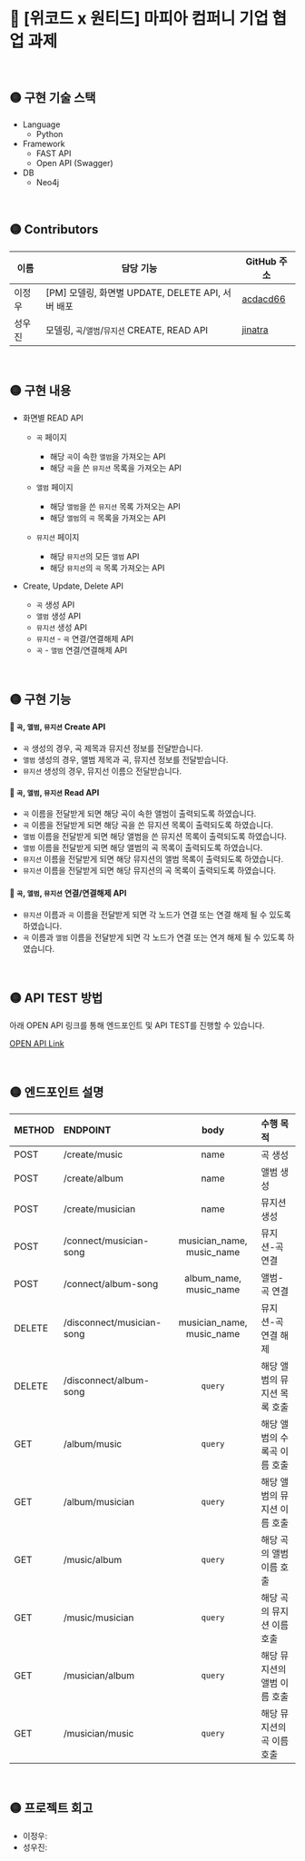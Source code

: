 # 🔴 [위코드 x 원티드] 마피아 컴퍼니 기업 협업 과제

<br>

## 🟡 구현 기술 스택
- Language
  - Python
- Framework
  - FAST API
  - Open API (Swagger)
- DB
  - Neo4j

<br>

## 🟡 Contributors

|이름   |담당 기능                 |GitHub 주소|
|-------|-------------------------|--------------------|
|이정우 | [PM] 모델링, 화면별 UPDATE, DELETE API, 서버 배포  | [acdacd66](https://github.com/acdacd66)    |
|성우진 | 모델링, `곡`/`앨범`/`뮤지션` CREATE, READ API | [jinatra](https://github.com/jinatra)   |

<br>

## 🟡 구현 내용
- 화면별 READ API
  - `곡` 페이지 
    - 해당 `곡`이 속한 `앨범`을 가져오는 API
    - 해당 `곡`을 쓴 `뮤지션` 목록을 가져오는 API

  - `앨범` 페이지  
    - 해당 `앨범`을 쓴 `뮤지션` 목록 가져오는 API
    - 해당 `앨범`의 `곡` 목록을 가져오는 API
  - `뮤지션` 페이지 
    - 해당 `뮤지션`의 모든 `앨범` API
    - 해당 `뮤지션`의 `곡` 목록 가져오는 API

- Create, Update, Delete API
  - `곡` 생성 API
  - `앨범` 생성 API
  - `뮤지션` 생성 API
  - `뮤지션` - `곡` 연결/연결해제 API
  - `곡` - `앨범` 연결/연결해제 API

<br>

## 🟡 구현 기능
#### 🔵 `곡`, `앨범`, `뮤지션` Create API
- `곡` 생성의 경우, 곡 제목과 뮤지션 정보를 전달받습니다.
- `앨범` 생성의 경우, 앨범 제목과 곡, 뮤지션 정보를 전달받습니다.
- `뮤지션` 생성의 경우, 뮤지선 이름으 전달받습니다.

#### 🔵 `곡`, `앨범`, `뮤지션` Read API
- `곡` 이름을 전달받게 되면 해당 곡이 속한 앨범이 출력되도록 하였습니다.
- `곡` 이름을 전달받게 되면 해당 곡을 쓴 뮤지션 목록이 출력되도록 하였습니다.
- `앨범` 이름을 전달받게 되면 해당 앨범을 쓴 뮤지션 목록이 출력되도록 하였습니다.
- `앨범` 이름을 전달받게 되면 해당 앨범의 곡 목록이 출력되도록 하였습니다.
- `뮤지션` 이름을 전달받게 되면 해당 뮤지션의 앨범 목록이 출력되도록 하였습니다.
- `뮤지션` 이름을 전달받게 되면 해당 뮤지션의 곡 목록이 출력되도록 하였습니다.

#### 🔵 `곡`, `앨범`, `뮤지션` 연결/연결해제 API
- `뮤지션` 이름과 `곡` 이름을 전달받게 되면 각 노드가 연결 또는 연결 해제 될 수 있도록 하였습니다.
- `곡` 이름과 `앨범` 이름을 전달받게 되면 각 노드가 연결 또는 연겨 해제 될 수 있도록 하였습니다.

<br>

## 🟡 API TEST 방법

아래 OPEN API 링크를 통해 엔드포인트 및 API TEST를 진행할 수 있습니다.

[OPEN API Link](http://15.165.205.37/docs#/)

<br>

## 🟡 엔드포인트 설명

| **METHOD** | **ENDPOINT**   | **body**   | **수행 목적** |
|:------|:-------------|:-----------------------:|:------------|
| POST   | /create/music | name | 곡 생성    |
| POST   | /create/album  | name | 앨범 생성        |
| POST   | /create/musician | name     | 뮤지션 생성 |
| POST   | /connect/musician-song     | musician_name, music_name | 뮤지션-곡 연결   |
| POST   | /connect/album-song     | album_name, music_name | 앨범-곡 연결   |
| DELETE | /disconnect/musician-song | musician_name, music_name | 뮤지션-곡 연결 해제 |
| DELETE | /disconnect/album-song | `query` | 해당 앨범의 뮤지션 목록 호출    |
| GET    | /album/music | `query` | 해당 앨범의 수록곡 이름 호출    |
| GET    | /album/musician | `query` | 해당 앨범의 뮤지션 이름 호출     |
| GET    | /music/album | `query` | 해당 곡의 앨범 이름 호출     |
| GET    | /music/musician | `query` | 해당 곡의 뮤지션 이름 호출     |
| GET    | /musician/album | `query` | 해당 뮤지션의 앨범 이름 호출    |
| GET    | /musician/music | `query` | 해당 뮤지션의 곡 이름 호출    |

<br>

## 🟡 프로젝트 회고

- 이정우:
- 성우진: 



  
  
  
